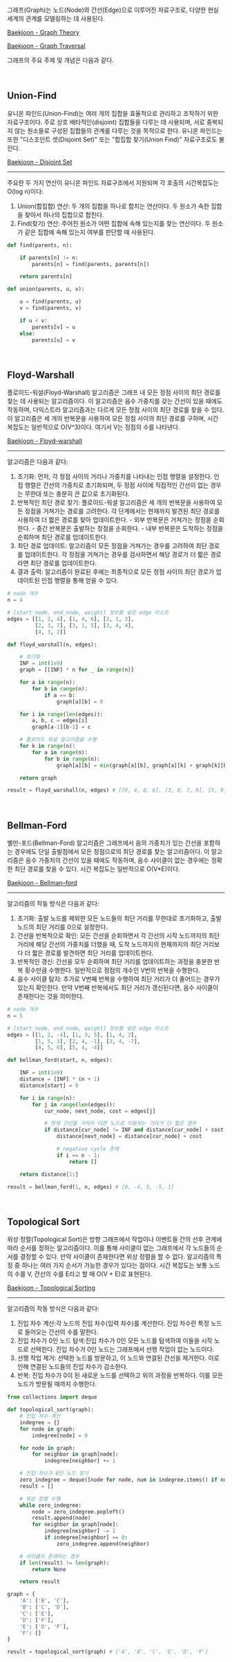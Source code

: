 <br />

그래프(Graph)는 노드(Node)와 간선(Edge)으로 이루어진 자료구조로, 다양한 현실 세계의 관계를 모델링하는 데 사용된다.

[Baekjoon - Graph Theory](https://www.acmicpc.net/problemset?sort=ac_desc&algo=7)

[Baekjoon - Graph Traversal](https://www.acmicpc.net/problemset?sort=ac_desc&algo=11)

그래프의 주요 주제 및 개념은 다음과 같다.

<br />

## Union-Find

유니온 파인드(Union-Find)는 여러 개의 집합을 효율적으로 관리하고 조작하기 위한 자료구조이다. 주로 상호 배타적인(disjoint) 집합들을 다루는 데 사용되며, 서로 중복되지 않는 원소들로 구성된 집합들의 관계를 다루는 것을 목적으로 한다. 유니온 파인드는 또한 "디스조인트 셋(Disjoint Set)" 또는 "합집합 찾기(Union Find)" 자료구조로도 불린다.

[Baekjoon - Disjoint Set](https://www.acmicpc.net/problemset?sort=ac_desc&algo=81)

---

주요한 두 가지 연산이 유니온 파인드 자료구조에서 지원되며 각 호출의 시간복잡도는 O(log n)이다:

1. Union(합집합) 연산: 두 개의 집합을 하나로 합치는 연산이다. 두 원소가 속한 집합을 찾아서 하나의 집합으로 합친다.
2. Find(찾기) 연산: 주어진 원소가 어떤 집합에 속해 있는지를 찾는 연산이다. 두 원소가 같은 집합에 속해 있는지 여부를 판단할 때 사용된다.

```python
def find(parents, n):

    if parents[n] != n:
        parents[n] = find(parents, parents[n])

    return parents[n]

def union(parents, u, v):

    u = find(parents, u)
    v = find(parents, v)

    if u < v:
        parents[v] = u
    else:
        parents[u] = v
```

<br />

## Floyd-Warshall

플로이드-워셜(Floyd-Warshall) 알고리즘은 그래프 내 모든 정점 사이의 최단 경로를 찾는 데 사용되는 알고리즘이다. 이 알고리즘은 음수 가중치를 갖는 간선이 있을 때에도 작동하며, 다익스트라 알고리즘과는 다르게 모든 정점 사이의 최단 경로를 찾을 수 있다. 이 알고리즘은 세 개의 반복문을 사용하여 모든 정점 사이의 최단 경로를 구하며, 시간 복잡도는 일반적으로 O(V^3)이다. 여기서 V는 정점의 수를 나타낸다.

[Baekjoon - Floyd–warshall](https://www.acmicpc.net/problemset?sort=ac_desc&algo=31)

---

알고리즘은 다음과 같다:

1. 초기화: 먼저, 각 정점 사이의 거리나 가중치를 나타내는 인접 행렬을 설정한다. 인접 행렬은 간선의 가중치로 초기화되며, 두 정점 사이에 직접적인 간선이 없는 경우는 무한대 또는 충분히 큰 값으로 초기화된다.
2. 반복적인 최단 경로 찾기: 플로이드-워셜 알고리즘은 세 개의 반복문을 사용하여 모든 정점을 거쳐가는 경로를 고려한다. 각 단계에서는 현재까지 발견된 최단 경로를 사용하여 더 짧은 경로를 찾아 업데이트한다. - 외부 반복문은 거쳐가는 정점을 순회한다. - 중간 반복문은 출발하는 정점을 순회한다. - 내부 반복문은 도착하는 정점을 순회하며 최단 경로를 업데이트한다.
3. 최단 경로 업데이트: 알고리즘이 모든 정점을 거쳐가는 경우를 고려하여 최단 경로를 업데이트한다. 각 정점을 거쳐가는 경우를 검사하면서 해당 경로가 더 짧은 경로라면 최단 경로를 업데이트한다.
4. 결과 출력: 알고리즘이 완료된 후에는 최종적으로 모든 정점 사이의 최단 경로가 업데이트된 인접 행렬을 통해 얻을 수 있다.

```python
# node 개수
n = 4

# [start_node, end_node, weight] 정보를 넣은 edge 리스트
edges = [[1, 2, 4], [1, 4, 6], [2, 1, 3],
         [2, 3, 7], [3, 1, 5], [3, 4, 4],
         [4, 3, 2]]

def floyd_warshall(n, edges):

    # 초기화
    INF = int(1e9)
    graph = [[INF] * n for _ in range(n)]

    for a in range(n):
        for b in range(n):
            if a == b:
                graph[a][b] = 0

    for i in range(len(edges)):
        a, b, c = edges[i]
        graph[a-1][b-1] = c

    # 플로이드 워셜 알고리즘을 수행
    for k in range(n):
        for a in range(n):
            for b in range(n):
                graph[a][b] = min(graph[a][b], graph[a][k] + graph[k][b])

    return graph

result = floyd_warshall(n, edges) # [[0, 4, 8, 6], [3, 0, 7, 9], [5, 9, 0, 4], [7, 11, 2, 0]]
```

<br />

## Bellman-Ford

벨만-포드(Bellman-Ford) 알고리즘은 그래프에서 음의 가중치가 있는 간선을 포함하는 경우에도 단일 출발점에서 모든 정점으로의 최단 경로를 찾는 알고리즘이다. 이 알고리즘은 음수 가중치의 간선이 있을 때에도 작동하며, 음수 사이클이 없는 경우에는 정확한 최단 경로를 찾을 수 있다. 시간 복잡도는 일반적으로 O(V\*E)이다.

[Baekjoon - Bellman–ford](https://www.acmicpc.net/problemset?sort=ac_desc&algo=10)

---

알고리즘의 작동 방식은 다음과 같다:

1. 초기화: 출발 노드를 제외한 모든 노드들의 최단 거리를 무한대로 초기화하고, 출발 노드의 최단 거리를 0으로 설정한다.
2. 간선을 반복적으로 확인: 모든 간선을 순회하면서 각 간선의 시작 노드까지의 최단 거리에 해당 간선의 가중치를 더했을 때, 도착 노드까지의 현재까지의 최단 거리보다 더 짧은 경로를 발견하면 최단 거리를 업데이트한다.
3. 반복적인 갱신: 간선을 모두 순회하며 최단 거리를 업데이트하는 과정을 충분한 반복 횟수만큼 수행한다. 일반적으로 정점의 개수인 V번의 반복을 수행한다.
4. 음수 사이클 탐지: 추가로 V번째 반복을 수행하여 최단 거리가 더 줄어드는 경우가 있는지 확인한다. 만약 V번째 반복에서도 최단 거리가 갱신된다면, 음수 사이클이 존재한다는 것을 의미한다.

```python
# node 개수
n = 5

# [start_node, end_node, weight] 정보를 넣은 edge 리스트
edges = [[1, 2, -4], [1, 3, 5], [1, 4, 2],
         [1, 5, 3], [2, 4, -1], [3, 4, -7],
         [4, 5, 6], [5, 4, -4]]

def bellman_ford(start, n, edges):

    INF = int(1e9)
    distance = [INF] * (n + 1)
    distance[start] = 0

    for i in range(n):
        for j in range(len(edges)):
            cur_node, next_node, cost = edges[j]

            # 현재 간선을 거쳐서 다른 노드로 이동하는 거리가 더 짧은 경우
            if distance[cur_node] != INF and distance[cur_node] + cost < distance[next_node]:
                distance[next_node] = distance[cur_node] + cost

                # negative cycle 존재
                if i == n - 1:
                    return []

    return distance[1:]

result = bellman_ford(1, n, edges) # [0, -4, 5, -5, 1]
```

<br />

## Topological Sort

위상 정렬(Topological Sort)은 방향 그래프에서 작업이나 이벤트들 간의 선후 관계에 따라 순서를 정하는 알고리즘이다. 이를 통해 사이클이 없는 그래프에서 각 노드들의 순서를 결정할 수 있다. 만약 사이클이 존재한다면 위상 정렬을 할 수 없다. 알고리즘의 특징 중 하나는 여러 가지 순서가 가능한 경우가 있다는 점이다. 시간 복잡도는 보통 노드의 수를 V, 간선의 수를 E라고 할 때 O(V + E)로 표현된다.

[Baekjoon - Topological Sorting](https://www.acmicpc.net/problemset?sort=ac_desc&algo=78)

---

알고리즘의 작동 방식은 다음과 같다:

1. 진입 차수 계산:각 노드의 진입 차수(입력 차수)를 계산한다. 진입 차수란 특정 노드로 들어오는 간선의 수를 말한다.
2. 진입 차수가 0인 노드 탐색:진입 차수가 0인 모든 노드를 탐색하여 이들을 시작 노드로 선택한다. 진입 차수가 0인 노드는 그래프에서 선행 작업이 없는 노드이다.
3. 선행 작업 제거: 선택한 노드를 방문하고, 이 노드와 연결된 간선을 제거한다. 이로 인해 연결된 노드들의 진입 차수가 감소한다.
4. 반복: 진입 차수가 0이 된 새로운 노드를 선택하고 위의 과정을 반복하다. 이를 모든 노드가 방문될 때까지 수행한다.

```python
from collections import deque

def topological_sort(graph):
    # 진입 차수 계산
    indegree = {}
    for node in graph:
        indegree[node] = 0

    for node in graph:
        for neighbor in graph[node]:
            indegree[neighbor] += 1

    # 진입 차수가 0인 노드 찾기
    zero_indegree = deque([node for node, num in indegree.items() if num == 0])
    result = []

    # 위상 정렬 수행
    while zero_indegree:
        node = zero_indegree.popleft()
        result.append(node)
        for neighbor in graph[node]:
            indegree[neighbor] -= 1
            if indegree[neighbor] == 0:
                zero_indegree.append(neighbor)

    # 사이클이 존재하는 경우
    if len(result) != len(graph):
        return None

    return result

graph = {
    'A': ['B', 'C'],
    'B': ['C', 'D'],
    'C': ['E'],
    'D': ['F'],
    'E': ['D', 'F'],
    'F': []
}

result = topological_sort(graph) # ['A', 'B', 'C', 'E', 'D', 'F']
```

<br />

